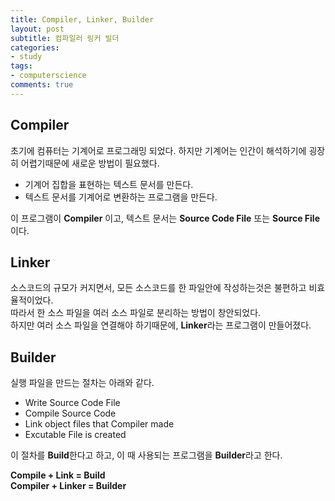 ```yaml
---
title: Compiler, Linker, Builder
layout: post
subtitle: 컴파일러 링커 빌더
categories:
- study
tags:
- computerscience
comments: true
---
```


## Compiler

초기에 컴퓨터는 기계어로 프로그래밍 되었다. 하지만 기계어는 인간이 해석하기에 굉장히 어렵기때문에 새로운 방법이 필요했다.  
  
- 기계어 집합을 표현하는 텍스트 문서를 만든다.
- 텍스트 문서를 기계어로 변환하는 프로그램을 만든다.
  
이 프로그램이 **Compiler** 이고,  텍스트 문서는 **Source Code File** 또는 **Source File**이다.
## Linker
  
소스코드의 규모가 커지면서, 모든 소스코드를 한 파일안에 작성하는것은 불편하고 비효율적이었다.  
따라서 한 소스 파일을 여러 소스 파일로 분리하는 방법이 창안되었다.  
하지만 여러 소스 파일을 연결해야 하기때문에,
**Linker**라는 프로그램이 만들어졌다. 
## Builder
  
실행 파일을 만드는 절차는 아래와 같다.

- Write Source Code File
- Compile Source Code
- Link object files that Compiler made
- Excutable File is created
  
이 절차를 **Build**한다고 하고, 이 때 사용되는 프로그램을 **Builder**라고 한다.

**Compile + Link = Build  
Compiler + Linker = Builder**
